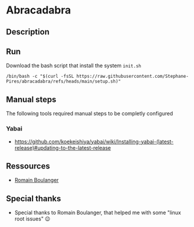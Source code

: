 # Abracadabra

## Description

## Run

Download the bash script that install the system `init.sh`

`/bin/bash -c "$(curl -fsSL https://raw.githubusercontent.com/Stephane-Pires/abracadabra/refs/heads/main/setup.sh)"`

## Manual steps

The following tools required manual steps to be completly configured

### Yabai

- https://github.com/koekeishiya/yabai/wiki/Installing-yabai-(latest-release)#updating-to-the-latest-release

## Ressources

- [Romain Boulanger](https://blog.filador.fr/en/posts/i-use-ansible-to-configure-macos/)

## Special thanks

- Special thanks to Romain Boulanger, that helped me with some "linux root issues" :wink:
